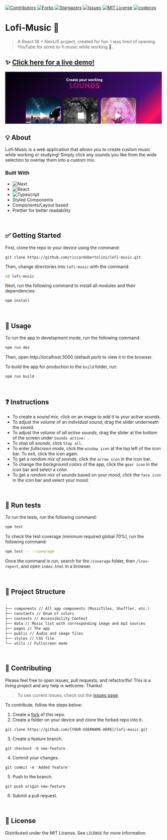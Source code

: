 <!-- BADGES -->
[![Contributors][contributors-shield]][contributors-url]
[![Forks][forks-shield]][forks-url]
[![Stargazers][stars-shield]][stars-url]
[![Issues][issues-shield]][issues-url]
[![MIT License][license-shield]][license-url]
[![codecov][codeCov-shield]][codeCov-url]

# Lofi-Music 🎵

> A React 18 + NextJS project, created for fun. I was tired of opening YouTube for some lo-fi music while working 🤭.

## ✨ [Click here for a live demo!](https://www.lofimusic.dev/)
 
![alt text][demo-screenshot]

## 💡 About
Lofi-Music is a web application that allows you to create custom music while working or studying! Simply click any sounds you like from the wide selection to overlay them into a custom mix. 


### Built With

* ![Next][Next.js]
* ![React][React.js]
* ![Typescript][typescript-icon]
* Styled Components
* Components/Layout based
* Prettier for better readability 

<br />
  
## ✅ Getting Started

First, clone the repo to your device using the command:
```
git clone https://github.com/riccardobertolini/lofi-music.git
```

Then, change directories into `lofi-music` with the command:
```sh
cd lofi-music
```

Next, run the following command to install all modules and their dependencies:
```sh
npm install
```
<br />
  
## 🚀 Usage
To run the app in development mode, run the following command:
```sh
npm run dev
```
Then, open http://localhost:3000 (default port) to view it in the browser.

To build the app for production to the `build` folder, run:
```sh
npm run build
```
<br />

## ❓ Instructions
- To create a *sound mix*, click on an image to add it to your active sounds.
- To adjust the *volume* of an *individual sound*, drag the slider underneath the sound.
- To adjust the *volume* of *all active sounds*, drag the slider at the bottom of the screen under `Sounds active: `.
- To *stop all sounds*, click `Stop all`.
- To enter *fullscreen mode*, click the `window icon` at the top left of the icon bar. To *exit*, click the icon again.
- To get a *random mix of sounds*, click the `arrow icon` in the icon bar.
- To change the *background colors* of the app, click the `gear icon` in the icon bar and select a color.
- To get a *random mix* of sounds based on your *mood*, click the `face icon` in the icon bar and select your mood.

<br />
  
## 🔧 Run tests
To run the tests, run the following command:
```sh
npm test
```

To check the test coverage (minimum required global 70%), run the following command:
```sh
npm test -- --coverage
```
Once the command is run, search for the `/coverage` folder, then `/lcov-report`, and open `index.html` in a browser.

<br />

## 📂 Project Structure
```
.
├── components // All app components (MusicTiles, Shuffler, etc.)
├── constants // Enum of colors
├── contexts // Accessibility Context
├── data // Music list with corresponding image and mp3 sources
├── pages // The app
├── public // Audio and image files
├── styles // CSS file
└── utils // Fullscreen mode
```

<br />

## 🤝 Contributing

Please feel free to open issues, pull requests, and refactor/fix! This is a living project and any help is welcome. Thanks!

> To see current issues, check out the [issues page](https://github.com/riccardobertolini/lofi-music/issues). 

To contribute, follow the steps below:
1. Create a [fork](https://github.com/riccardobertolini/lofi-music/fork) of this repo.
2. Create a folder on your device and clone the forked repo into it.
```
git clone https://github.com/[YOUR-USERNAME-HERE]/lofi-music.git
```
3. Create a feature branch.
```
git checkout -b new-feature
```
4. Commit your changes.
```
git commit -m 'Added feature'
```
5. Push to the branch.
```
git push origin new-feature
```
6. Submit a pull request.
<br />
  
<!-- LICENSE -->
## 📝 License

Distributed under the MIT License. See `LICENSE` for more information.

<!-- MARKDOWN LINKS & IMAGES -->
[contributors-shield]: https://img.shields.io/github/contributors/riccardobertolini/lofi-music.svg?style=for-the-badge
[contributors-url]: https://github.com/riccardobertolini/lofi-music/graphs/contributors
[forks-shield]: https://img.shields.io/github/forks/riccardobertolini/lofi-music.svg?style=for-the-badge
[forks-url]: https://github.com/riccardobertolini/lofi-music/network/members
[stars-shield]: https://img.shields.io/github/stars/riccardobertolini/lofi-music.svg?style=for-the-badge
[stars-url]: https://github.com/riccardobertolini/lofi-music/stargazers
[issues-shield]: https://img.shields.io/github/issues/riccardobertolini/lofi-music.svg?style=for-the-badge
[issues-url]: https://github.com/riccardobertolini/lofi-music/issues
[license-shield]: https://img.shields.io/github/license/riccardobertolini/lofi-music.svg?style=for-the-badge
[license-url]: https://github.com/riccardobertolini/lofi-music/blob/main/LICENSE
[Next.js]: https://img.shields.io/badge/next.js-000000?style=for-the-badge&logo=nextdotjs&logoColor=white
[React.js]: https://img.shields.io/badge/React-20232A?style=for-the-badge&logo=react&logoColor=61DAFB
[codeCov-shield]: https://img.shields.io/codecov/c/github/riccardobertolini/lofi-music.svg?style=for-the-badge
[codeCov-url]: https://codecov.io/github/riccardobertolini/lofi-music
[demo-screenshot]: https://raw.githubusercontent.com/riccardobertolini/lofi-music/master/public/github_image.png
[typescript-icon]: https://shields.io/badge/TypeScript-3178C6?logo=TypeScript&logoColor=FFF&style=for-the-badge
